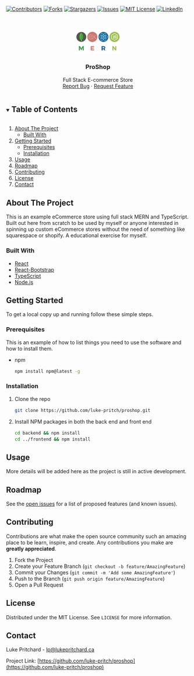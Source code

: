 <!--
*** Thanks for checking out the Best-README-Template. If you have a suggestion
*** that would make this better, please fork the repo and create a pull request
*** or simply open an issue with the tag "enhancement".
*** Thanks again! Now go create something AMAZING! :D
***
***
***
*** To avoid retyping too much info. Do a search and replace for the following:
*** github_username, repo_name, twitter_handle, email, project_title, project_description
-->

<!-- PROJECT SHIELDS -->
<!--
*** I'm using markdown "reference style" links for readability.
*** Reference links are enclosed in brackets [ ] instead of parentheses ( ).
*** See the bottom of this document for the declaration of the reference variables
*** for contributors-url, forks-url, etc. This is an optional, concise syntax you may use.
*** https://www.markdownguide.org/basic-syntax/#reference-style-links
-->

[![Contributors][contributors-shield]][contributors-url]
[![Forks][forks-shield]][forks-url]
[![Stargazers][stars-shield]][stars-url]
[![Issues][issues-shield]][issues-url]
[![MIT License][license-shield]][license-url]
[![LinkedIn][linkedin-shield]][linkedin-url]

<!-- PROJECT LOGO -->
<br />
<p align="center">
  <a href="https://github.com/luke-pritch/proshop">
    <img src="images/mernlogo.png" alt="Logo" width="25%" height="25%">
  </a>

  <h3 align="center">ProShop</h3>

  <p align="center">
    Full Stack E-commerce Store 
    <!-- <br /> -->
    <!-- <a href="https://github.com/luke-pritch/proshop"><strong>Explore the docs »</strong></a> -->
    <!-- <br /> -->
    <br />
    <!-- <a href="https://github.com/luke-pritch/proshop">View Demo</a>
    · -->
    <a href="https://github.com/luke-pritch/proshop/issues">Report Bug</a>
    ·
    <a href="https://github.com/luke-pritch/proshop/issues">Request Feature</a>
  </p>
</p>

<!-- TABLE OF CONTENTS -->
<details open="open">
  <summary><h2 style="display: inline-block">Table of Contents</h2></summary>
  <ol>
    <li>
      <a href="#about-the-project">About The Project</a>
      <ul>
        <li><a href="#built-with">Built With</a></li>
      </ul>
    </li>
    <li>
      <a href="#getting-started">Getting Started</a>
      <ul>
        <li><a href="#prerequisites">Prerequisites</a></li>
        <li><a href="#installation">Installation</a></li>
      </ul>
    </li>
    <li><a href="#usage">Usage</a></li>
    <li><a href="#roadmap">Roadmap</a></li>
    <li><a href="#contributing">Contributing</a></li>
    <li><a href="#license">License</a></li>
    <li><a href="#contact">Contact</a></li>
    <!-- <li><a href="#acknowledgements">Acknowledgements</a></li> -->
  </ol>
</details>

<!-- ABOUT THE PROJECT -->

## About The Project

<!-- [![Product Name Screen Shot][product-screenshot]](https://example.com) -->

<!-- Here's a blank template to get started:
**To avoid retyping too much info. Do a search and replace with your text editor for the following:**
`github_username`, `repo_name`, `twitter_handle`, `email`, `project_title`, `project_description` -->

This is an example eCommerce store using full stack MERN and TypeScript. Built out here from scratch to be used by myself or anyone interested in spinning up custom eCommerce stores without the need of something like squarespace or shopify. A educational exercise for myself.

### Built With

- [React](https://reactjs.org/)
- [React-Bootstrap](https://react-bootstrap.github.io/)
- [TypeScript](https://www.typescriptlang.org/)
- [Node.js](https://nodejs.org/en/)

<!-- GETTING STARTED -->

## Getting Started

To get a local copy up and running follow these simple steps.

### Prerequisites

This is an example of how to list things you need to use the software and how to install them.

- npm
  ```sh
  npm install npm@latest -g
  ```

### Installation

1. Clone the repo
   ```sh
   git clone https://github.com/luke-pritch/proshop.git
   ```
2. Install NPM packages in both the back end and front end
   ```sh
   cd backend && npm install
   cd ../frontend && npm install
   ```

<!-- USAGE EXAMPLES -->

## Usage

More details will be added here as the project is still in active development.

<!-- Use this space to show useful examples of how a project can be used. Additional screenshots, code examples and demos work well in this space. You may also link to more resources.

_For more examples, please refer to the [Documentation](https://example.com)_ -->

<!-- ROADMAP -->

## Roadmap

See the [open issues](https://github.com/luke-pritch/proshop/issues) for a list of proposed features (and known issues).

<!-- CONTRIBUTING -->

## Contributing

Contributions are what make the open source community such an amazing place to be learn, inspire, and create. Any contributions you make are **greatly appreciated**.

1. Fork the Project
2. Create your Feature Branch (`git checkout -b feature/AmazingFeature`)
3. Commit your Changes (`git commit -m 'Add some AmazingFeature'`)
4. Push to the Branch (`git push origin feature/AmazingFeature`)
5. Open a Pull Request

<!-- LICENSE -->

## License

Distributed under the MIT License. See `LICENSE` for more information.

<!-- CONTACT -->

## Contact

Luke Pritchard - lp@lukepritchard.ca

Project Link: [https://github.com/luke-pritch/proshop](https://github.com/luke-pritch/proshop)

<!-- ACKNOWLEDGEMENTS -->
<!--
## Acknowledgements

- []()
- []()
- []() -->

<!-- MARKDOWN LINKS & IMAGES -->
<!-- https://www.markdownguide.org/basic-syntax/#reference-style-links -->

[contributors-shield]: https://img.shields.io/github/contributors/luke-pritch/proshop.svg?style=for-the-badge
[contributors-url]: https://github.com/luke-pritch/proshop/graphs/contributors
[forks-shield]: https://img.shields.io/github/forks/luke-pritch/proshop.svg?style=for-the-badge
[forks-url]: https://github.com/luke-pritch/proshop/network/members
[stars-shield]: https://img.shields.io/github/stars/luke-pritch/proshop.svg?style=for-the-badge
[stars-url]: https://github.com/luke-pritch/proshop/stargazers
[issues-shield]: https://img.shields.io/github/issues/luke-pritch/proshop.svg?style=for-the-badge
[issues-url]: https://github.com/luke-pritch/proshop/issues
[license-shield]: https://img.shields.io/github/license/luke-pritch/proshop.svg?style=for-the-badge
[license-url]: https://github.com/luke-pritch/proshop/blob/master/LICENSE.txt
[linkedin-shield]: https://img.shields.io/badge/-LinkedIn-black.svg?style=for-the-badge&logo=linkedin&colorB=555
[linkedin-url]: https://linkedin.com/in/luke-pritch
